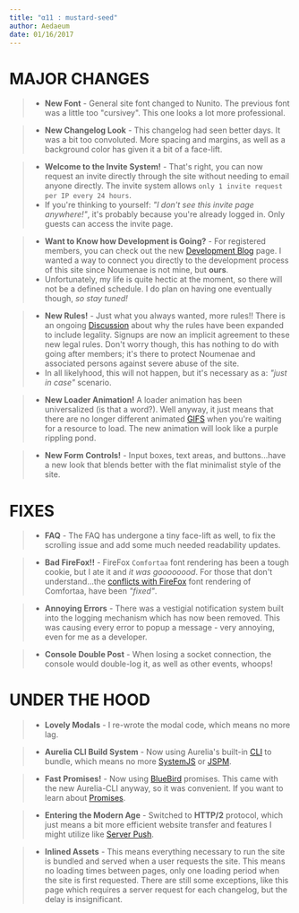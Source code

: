 ```yaml
---
title: "α11 : mustard-seed"
author: Aedaeum
date: 01/16/2017
---
```

# MAJOR CHANGES

>- **New Font** - General site font changed to Nunito. The previous font was a little too "cursivey". This one looks a lot more professional.

>- **New Changelog Look** - This changelog had seen better days. It was a bit too convoluted. More spacing and margins, as well as a background color has given it a bit of a face-lift.

>- **Welcome to the Invite System!** - That's right, you can now request an invite directly through the site without needing to email anyone directly. The invite system allows `only 1 invite request per IP every 24 hours`.
>- If you're thinking to yourself: _"I don't see this invite page anywhere!"_, it's probably because you're already logged in. Only guests can access the invite page.

>- **Want to Know how Development is Going?** - For registered members, you can check out the new [Development Blog] page. I wanted a way to connect you directly to the development process of this site since Noumenae is not mine, but **ours**.
>- Unfortunately, my life is quite hectic at the moment, so there will not be a defined schedule. I do plan on having one eventually though, _so stay tuned!_

>- **New Rules!** - Just what you always wanted, more rules!! There is an ongoing [Discussion] about why the rules have been expanded to include legality. Signups are now an implicit agreement to these new legal rules. Don't worry though, this has nothing to do with going after members; it's there to protect Noumenae and associated persons against severe abuse of the site.
>- In all likelyhood, this will not happen, but it's necessary as a: _"just in case"_ scenario.

>- **New Loader Animation!** A loader animation has been universalized (is that a word?). Well anyway, it just means that there are no longer different animated [GIFS] when you're waiting for a resource to load. The new animation will look like a purple rippling pond.

>- **New Form Controls!** - Input boxes, text areas, and buttons...have a new look that blends better with the flat minimalist style of the site.

# FIXES

>- **FAQ** - The FAQ has undergone a tiny face-lift as well, to fix the scrolling issue and add some much needed readability updates.

>- **Bad FireFox!!** - FireFox `Comfortaa` font rendering has been a tough cookie, but I ate it and _it was goooooood_. For those that don't understand...the [conflicts with FireFox] font rendering of Comfortaa, have been _"fixed"_.

>- **Annoying Errors** - There was a vestigial notification system built into the logging mechanism which has now been removed. This was causing every error to popup a message - very annoying, even for me as a developer.

>- **Console Double Post** - When losing a socket connection, the console would double-log it, as well as other events, whoops!

# UNDER THE HOOD

>- **Lovely Modals** - I re-wrote the modal code, which means no more lag.

>- **Aurelia CLI Build System** - Now using Aurelia's built-in [CLI] to bundle, which means no more [SystemJS] or [JSPM].

>- **Fast Promises!** - Now using [BlueBird] promises. This came with the new Aurelia-CLI anyway, so it was convenient. If you want to learn about [Promises].

>- **Entering the Modern Age** - Switched to **HTTP/2** protocol, which just means a bit more efficient website transfer and features I might utilize like [Server Push].


>- **Inlined Assets** - This means everything necessary to run the site is bundled and served when a user requests the site. This means no loading times between pages, only one loading period when the site is first requested. There are still some exceptions, like this page which requires a server request for each changelog, but the delay is insignificant.


[Development Blog]:/#/blog
[Discussion]:https://github.com/Noumenae/client/issues/37
[SystemJS]:https://github.com/systemjs/systemjs
[JSPM]:http://jspm.io/
[CLI]:http://aurelia.io/hub.html#/doc/article/aurelia/framework/latest/the-aurelia-cli
[BlueBird]:http://bluebirdjs.com/docs/why-bluebird.html
[Promises]:https://scotch.io/tutorials/javascript-promises-for-dummies
[Server Push]:http://blog.xebia.com/http2-server-push/
[GIFS]:http://lmgtfy.com/?q=what+is+a+gif
[conflicts with firefox]:https://github.com/Noumenae/client/commit/bcaacbfbfa83a6deab0511da797ce44e145dbcc5
